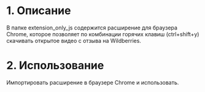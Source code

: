 # 1. Описание
В папке extension_only_js содержится расширение для браузера Chrome,
которое позволяет по комбинации горячих клавиш (ctrl+shift+y) скачивать открытое видео
с отзыва на Wildberries.
# 2. Использование
Импортировать расширение в браузере Chrome и использовать.
